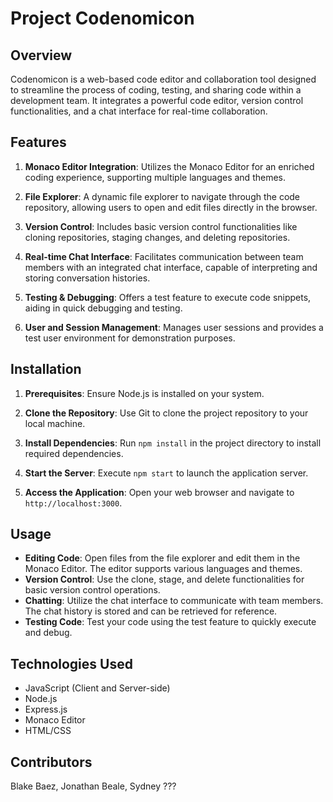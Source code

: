 
# Project Codenomicon

## Overview
Codenomicon is a web-based code editor and collaboration tool designed to streamline the process of coding, testing, and sharing code within a development team. It integrates a powerful code editor, version control functionalities, and a chat interface for real-time collaboration.

## Features

1. **Monaco Editor Integration**: Utilizes the Monaco Editor for an enriched coding experience, supporting multiple languages and themes.
   
2. **File Explorer**: A dynamic file explorer to navigate through the code repository, allowing users to open and edit files directly in the browser.
   
3. **Version Control**: Includes basic version control functionalities like cloning repositories, staging changes, and deleting repositories.

4. **Real-time Chat Interface**: Facilitates communication between team members with an integrated chat interface, capable of interpreting and storing conversation histories.

5. **Testing & Debugging**: Offers a test feature to execute code snippets, aiding in quick debugging and testing.

6. **User and Session Management**: Manages user sessions and provides a test user environment for demonstration purposes.

## Installation

1. **Prerequisites**: Ensure Node.js is installed on your system.

2. **Clone the Repository**: Use Git to clone the project repository to your local machine.

3. **Install Dependencies**: Run `npm install` in the project directory to install required dependencies.

4. **Start the Server**: Execute `npm start` to launch the application server.

5. **Access the Application**: Open your web browser and navigate to `http://localhost:3000`.

## Usage

- **Editing Code**: Open files from the file explorer and edit them in the Monaco Editor. The editor supports various languages and themes.
- **Version Control**: Use the clone, stage, and delete functionalities for basic version control operations.
- **Chatting**: Utilize the chat interface to communicate with team members. The chat history is stored and can be retrieved for reference.
- **Testing Code**: Test your code using the test feature to quickly execute and debug.

## Technologies Used

- JavaScript (Client and Server-side)
- Node.js
- Express.js
- Monaco Editor
- HTML/CSS

## Contributors

Blake Baez,
Jonathan Beale,
Sydney ???
